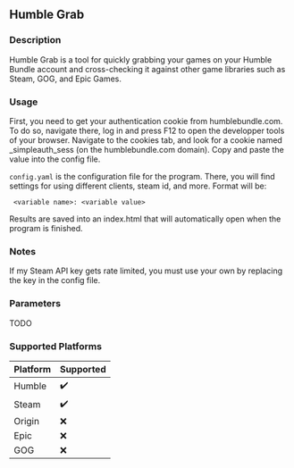 ﻿## Humble Grab ##

### Description ###
Humble Grab is a tool for quickly grabbing your games on your Humble Bundle account and cross-checking
it against other game libraries such as Steam, GOG, and Epic Games.

### Usage ###
First, you need to get your authentication cookie from humblebundle.com. To do so, navigate there, log in and press F12 to open the developper tools of your browser. Navigate to the cookies tab, and look for a cookie named _simpleauth_sess (on the humblebundle.com domain). Copy and paste the value into the config file.

`config.yaml` is the configuration file for the program. There, you will find settings for using different clients, steam id, and more.
Format will be:

` <variable name>: <variable value>`

Results are saved into an index.html that will automatically open when the program is finished.

### Notes ###
If my Steam API key gets rate limited, you must use your own by replacing the key in the config file.

### Parameters ###
TODO

### Supported Platforms ###
| Platform | Supported |
| --- | --- |
| Humble | ✔️ |
| Steam | ✔️ |
| Origin | ❌ |
| Epic | ❌ |
| GOG | ❌ |
